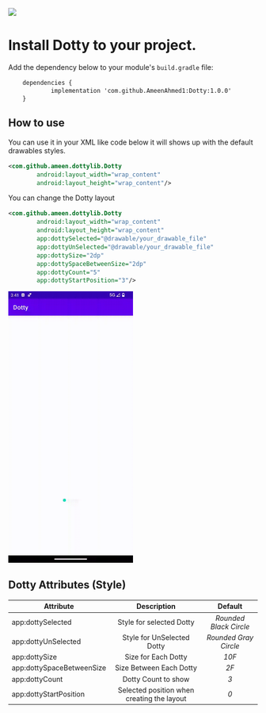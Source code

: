 [![](https://jitpack.io/v/AmeenAhmed1/Dotty.svg)](https://jitpack.io/#AmeenAhmed1/Dotty)

<h1>Install Dotty to your project.</h1>

Add the dependency below to your module's `build.gradle` file:

```
	dependencies {
	        implementation 'com.github.AmeenAhmed1:Dotty:1.0.0'
	}
```

<h2>How to use</h2>
You can use it in your XML like code below it will shows up with the default drawables styles.

```xml
<com.github.ameen.dottylib.Dotty
        android:layout_width="wrap_content"
        android:layout_height="wrap_content"/>
```

You can change the Dotty layout

```xml
<com.github.ameen.dottylib.Dotty
        android:layout_width="wrap_content"
        android:layout_height="wrap_content"
        app:dottySelected="@drawable/your_drawable_file"
        app:dottyUnSelected="@drawable/your_drawable_file"
        app:dottySize="2dp"
        app:dottySpaceBetweenSize="2dp"
        app:dottyCount="5"
        app:dottyStartPosition="3"/>
```

<img src=screens/screenrecord.gif width="50%" height="50%"/>


<h2>Dotty Attributes (Style)</h2>

| Attribute                 |                Description                 |        Default         |
|---------------------------|:------------------------------------------:|:----------------------:|
| app:dottySelected         |          Style for selected Dotty          | _Rounded Black Circle_ |
| app:dottyUnSelected       |         Style for UnSelected Dotty         | _Rounded Gray Circle_  |
| app:dottySize             |            Size for Each Dotty             |         _10F_          |
| app:dottySpaceBetweenSize |          Size Between Each Dotty           |          _2F_          |
| app:dottyCount            |            Dotty Count to show             |          _3_           |
| app:dottyStartPosition    | Selected position when creating the layout |          _0_           |